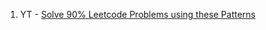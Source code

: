 1. YT - [Solve 90% Leetcode Problems using these Patterns](https://www.youtube.com/watch?v=zv91vW1Wxro)
